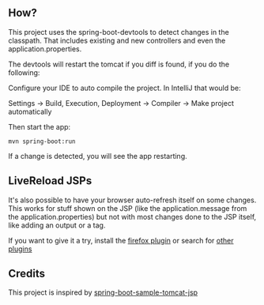 How?
---

This project uses the spring-boot-devtools to detect changes in the classpath.
That includes existing and new controllers and even the application.properties.

The devtools will restart the tomcat if you diff is found, if you do the following:

Configure your IDE to auto compile the project. In IntelliJ that would be:

Settings -> Build, Execution, Deployment -> Compiler -> Make project automatically

Then start the app:

    mvn spring-boot:run

If a change is detected, you will see the app restarting.


LiveReload JSPs
---------------

It's also possible to have your browser auto-refresh itself on some changes.
This works for stuff shown on the JSP (like the application.message from the application.properties)
but not with most changes done to the JSP itself, like adding an output or a tag.
 
If you want to give it a try, 
install the [firefox plugin](https://addons.mozilla.org/de/firefox/addon/livereload/) or search for [other plugins](http://livereload.com/extensions/)



Credits
-------

This project is inspired by [spring-boot-sample-tomcat-jsp](https://github.com/spring-projects/spring-boot/tree/master/spring-boot-samples/spring-boot-sample-tomcat-jsp)
